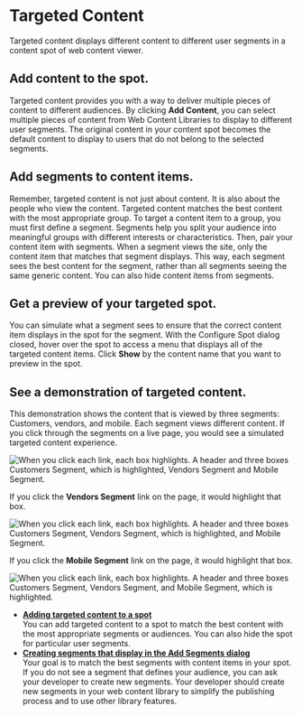 # Targeted Content



Targeted content displays different content to different user segments in a content spot of web content viewer.

## Add content to the spot.

Targeted content provides you with a way to deliver multiple pieces of content to different audiences. By clicking **Add Content**, you can select multiple pieces of content from Web Content Libraries to display to different user segments. The original content in your content spot becomes the default content to display to users that do not belong to the selected segments.

## Add segments to content items.

Remember, targeted content is not just about content. It is also about the people who view the content. Targeted content matches the best content with the most appropriate group. To target a content item to a group, you must first define a segment. Segments help you split your audience into meaningful groups with different interests or characteristics. Then, pair your content item with segments. When a segment views the site, only the content item that matches that segment displays. This way, each segment sees the best content for the segment, rather than all segments seeing the same generic content. You can also hide content items from segments.

## Get a preview of your targeted spot.

You can simulate what a segment sees to ensure that the correct content item displays in the spot for the segment. With the Configure Spot dialog closed, hover over the spot to access a menu that displays all of the targeted content items. Click **Show** by the content name that you want to preview in the spot.

## See a demonstration of targeted content.

This demonstration shows the content that is viewed by three segments: Customers, vendors, and mobile. Each segment views different content. If you click through the segments on a live page, you would see a simulated targeted content experience.

![When you click each link, each box highlights. A header and three boxes Customers Segment, which is highlighted, Vendors Segment and Mobile Segment.](../images/segment1-selected.jpg)

If you click the **Vendors Segment** link on the page, it would highlight that box.

![When you click each link, each box highlights. A header and three boxes Customers Segment, Vendors Segment, which is highlighted, and Mobile Segment.](../images/segment2-selected.jpg)

If you click the **Mobile Segment** link on the page, it would highlight that box.

![When you click each link, each box highlights. A header and three boxes Customers Segment, Vendors Segment, and Mobile Segment, which is highlighted.](../images/segment3-selected.jpg)

-   **[Adding targeted content to a spot](content_targeted_create.md)**  
You can add targeted content to a spot to match the best content with the most appropriate segments or audiences. You can also hide the spot for particular user segments.
-   **[Creating segments that display in the Add Segments dialog](contarget_segments_ovr.md)**  
Your goal is to match the best segments with content items in your spot. If you do not see a segment that defines your audience, you can ask your developer to create new segments. Your developer should create new segments in your web content library to simplify the publishing process and to use other library features.

